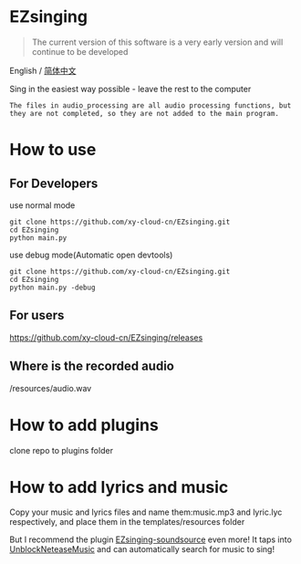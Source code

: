 # EZsinging

> The current version of this software is a very early version and will continue to be developed

English / [简体中文](https://github.com/xy_cloud/EZsinging/blob/main/README_zh_hans.md)

Sing in the easiest way possible - leave the rest to the computer

`The files in audio_processing are all audio processing functions, but they are not completed, so they are not added to the main program.`

# How to use

## For Developers

use normal mode

    git clone https://github.com/xy-cloud-cn/EZsinging.git
    cd EZsinging
    python main.py

use debug mode(Automatic open devtools)

    git clone https://github.com/xy-cloud-cn/EZsinging.git
    cd EZsinging
    python main.py -debug

## For users

https://github.com/xy-cloud-cn/EZsinging/releases

## Where is the recorded audio

/resources/audio.wav

# How to add plugins

clone repo to plugins folder

# How to add lyrics and music

Copy your music and lyrics files and name them:music.mp3 and lyric.lyc respectively, and place them in the templates/resources folder

But I recommend the plugin [EZsinging-soundsource](https://github.com/xy-cloud-cn/EZsinging-soundsource) even more! It taps into [UnblockNeteaseMusic](https://github.com/UnblockNeteaseMusic) and can automatically search for music to sing!

